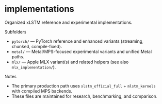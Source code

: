 # implementations

Organized xLSTM reference and experimental implementations.

Subfolders
- `pytorch/` — PyTorch reference and enhanced variants (streaming, chunked, compile-fixed).
- `metal/` — Metal/MPS-focused experimental variants and unified Metal paths.
- `mlx/` — Apple MLX variant(s) and related helpers (see also `mlx_implementation/`).

Notes
- The primary production path uses `xlstm_official_full` + `mlstm_kernels` with compiled MPS backends.
- These files are maintained for research, benchmarking, and comparison.

